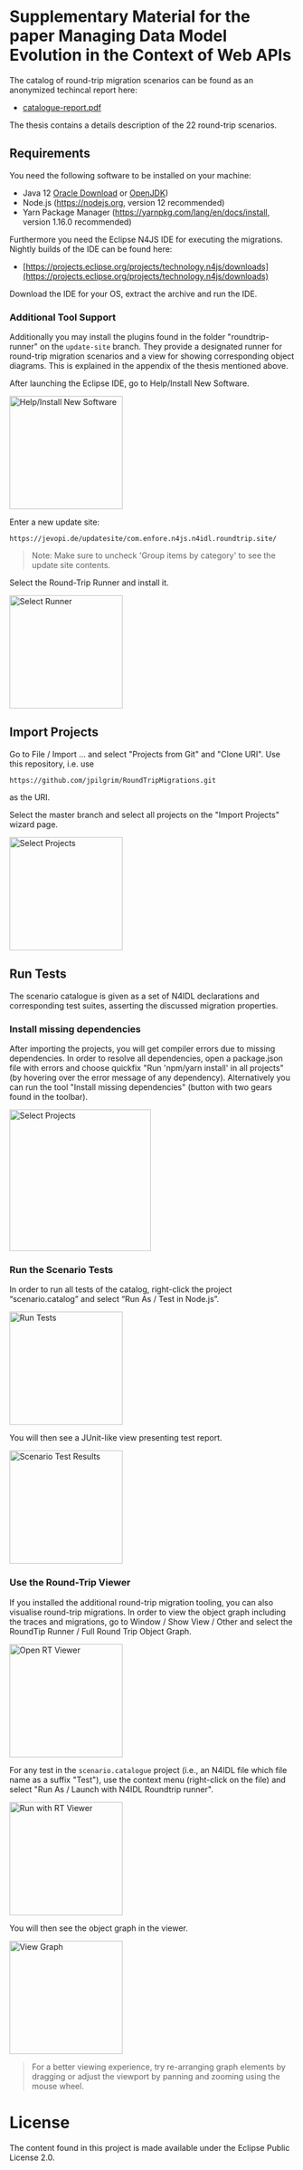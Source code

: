 # Supplementary Material for the paper Managing Data Model Evolution in the Context of Web APIs

The catalog of round-trip migration scenarios can be found as an anonymized techincal report here:

- [catalogue-report.pdf](./catalogue-report.pdf)

The thesis contains a details description of the 22 round-trip scenarios.

## Requirements

You need the following software to be installed on your machine:

- Java 12 [Oracle Download](https://www.oracle.com/technetwork/java/javase/downloads/jdk12-downloads-5295953.html) or [OpenJDK](https://openjdk.java.net/install/))
- Node.js (https://nodejs.org, version 12 recommended)
- Yarn Package Manager (https://yarnpkg.com/lang/en/docs/install, version 1.16.0 recommended)

Furthermore you need the Eclipse N4JS IDE for executing the migrations. Nightly builds of the IDE can be found here:

- [https://projects.eclipse.org/projects/technology.n4js/downloads](https://projects.eclipse.org/projects/technology.n4js/downloads)

Download the IDE for your OS, extract the archive and run the IDE.


### Additional Tool Support

Additionally you may install the plugins found in the folder "roundtrip-runner" on the `update-site` branch. They provide a designated runner for round-trip migration scenarios and a view for showing corresponding object diagrams. This is explained in the appendix of the thesis mentioned above.

After launching the Eclipse IDE, go to Help/Install New Software.

<img src="img/1_install_viewer.png" height="200pt" style="max-height: 220pt" alt="Help/Install New Software"/>

Enter a new update site:

```
https://jevopi.de/updatesite/com.enfore.n4js.n4idl.roundtrip.site/
```

> Note: Make sure to uncheck 'Group items by category' to see the update site contents.

Select the Round-Trip Runner and install it.

<img src="img/2_select_runner_for_installation.png" height="200pt" style="max-height: 150pt" alt="Select Runner"/>

## Import Projects

Go to File / Import ... and select "Projects from Git" and "Clone URI".
Use this repository, i.e. use

```
https://github.com/jpilgrim/RoundTripMigrations.git
```

as the URI.

Select the master branch and select all projects on the "Import Projects" wizard page.

<img src="img/3_import_projects.png" height="200pt" style="max-height: 300pt" alt="Select Projects"/>


## Run Tests

The scenario catalogue is given as a set of N4IDL declarations and corresponding test suites, asserting the discussed migration properties.

### Install missing dependencies

After importing the projects, you will get compiler errors due to missing dependencies. 
In order to resolve all dependencies, open a package.json file with errors and choose quickfix "Run 'npm/yarn install' in all projects" (by hovering over the error message of any dependency). Alternatively you can run the tool "Install  missing dependencies" (button with two gears found in the toolbar).

<img src="img/4_fix_dependencies.png" height="250pt" style="max-height: 300pt" alt="Select Projects"/>

### Run the Scenario Tests

In order to run all tests of the catalog, right-click the project “scenario.catalog” and select “Run As / Test in Node.js”. 

<img src="img/5_run_tests.png" height="200pt" style="max-height: 300pt" alt="Run Tests"/>

You will then see a JUnit-like view presenting test report.

<img src="img/6_test_results.png" height="200pt" style="max-height: 250pt" alt="Scenario Test Results"/>

### Use the Round-Trip Viewer

If you installed the additional round-trip migration tooling, you can also visualise round-trip migrations. In order to view the object graph including the traces and migrations, go to Window / Show View / Other and select the RoundTip Runner / Full Round Trip Object Graph.

<img src="img/7_open_round_trip_viewer.png" height="200pt" style="max-height: 200pt" alt="Open RT Viewer"/>


For any test in the `scenario.catalogue` project (i.e., an N4IDL file which file name as a suffix "Test"), use the context menu (right-click on the file) and select "Run As / Launch with N4IDL Roundtrip runner".

<img src="img/8_run_with_viewer.png" height="200pt" style="max-height: 200pt" alt="Run with RT Viewer"/>

You will then see the object graph in the viewer.

<img src="img/9_view_graph.png" height="200pt" style="max-height: 200pt" alt="View Graph"/>

> For a better viewing experience, try re-arranging graph elements by dragging or adjust the viewport by panning and zooming using the mouse wheel.

# License

The content found in this project is made available under the Eclipse Public License 2.0.
